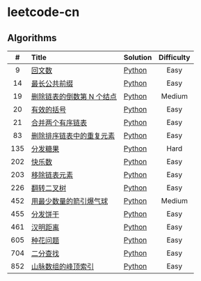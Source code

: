 # leetcode-cn

## Algorithms

|   #   | Title                                                                                                  | Solution                                                                                | Difficulty |
| :---: | :----------------------------------------------------------------------------------------------------- | :-------------------------------------------------------------------------------------- | :--------: |
|   9   | [回文数](https://leetcode-cn.com/problems/palindrome-number/)                                          | [Python](Solutions/Algorithms/Python/Difficulty/Easy/9.回文数.py)                       |    Easy    |
|  14   | [最长公共前缀](https://leetcode-cn.com/problems/longest-common-prefix/)                                | [Python](Solutions/Algorithms/Python/Difficulty/Easy/14.最长公共前缀.py)                |    Easy    |
|  19   | [删除链表的倒数第 N 个结点](https://leetcode-cn.com/problems/remove-nth-node-from-end-of-list/)        | [Python](Solutions/Algorithms/Python/Difficulty/Medium/19.删除链表的倒数第-n-个结点.py) |   Medium   |
|  20   | [有效的括号](https://leetcode-cn.com/problems/valid-parentheses/)                                      | [Python](Solutions/Algorithms/Python/Difficulty/Easy/20.有效的括号.py)                  |    Easy    |
|  21   | [合并两个有序链表](https://leetcode-cn.com/problems/merge-two-sorted-lists/)                           | [Python](Solutions/Algorithms/Python/Difficulty/Easy/21.合并两个有序链表.py)            |    Easy    |
|  83   | [删除排序链表中的重复元素](https://leetcode-cn.com/problems/remove-duplicates-from-sorted-list/)       | [Python](Solutions/Algorithms/Python/Difficulty/Easy/83.删除排序链表中的重复元素.py)    |    Easy    |
|  135  | [分发糖果](https://leetcode-cn.com/problems/candy/)                                                    | [Python](Solutions/Algorithms/Python/Difficulty/Hard/135.分发糖果.py)                   |    Hard    |
|  202  | [快乐数](https://leetcode-cn.com/problems/happy-number/)                                               | [Python](Solutions/Algorithms/Python/Difficulty/Easy/202.快乐数.py)                     |    Easy    |
|  203  | [移除链表元素](https://leetcode-cn.com/problems/remove-linked-list-elements/)                          | [Python](Solutions/Algorithms/Python/Difficulty/Easy/203.移除链表元素.py)               |    Easy    |
|  226  | [翻转二叉树](https://leetcode-cn.com/problems/invert-binary-tree/)                                     | [Python](Solutions/Algorithms/Python/Difficulty/Easy/226.翻转二叉树.py)                 |    Easy    |
|  452  | [用最少数量的箭引爆气球](https://leetcode-cn.com/problems/minimum-number-of-arrows-to-burst-balloons/) | [Python](Solutions/Algorithms/Python/Difficulty/Medium/452.用最少数量的箭引爆气球.py)   |   Medium   |
|  455  | [分发饼干](https://leetcode-cn.com/problems/assign-cookies/)                                           | [Python](Solutions/Algorithms/Python/Difficulty/Easy/455.分发饼干.py)                   |    Easy    |
|  461  | [汉明距离](https://leetcode-cn.com/problems/hamming-distance/)                                         | [Python](Solutions/Algorithms/Python/Difficulty/Easy/461.汉明距离.py)                   |    Easy    |
|  605  | [种花问题](https://leetcode-cn.com/problems/can-place-flowers/)                                        | [Python](Solutions/Algorithms/Python/Difficulty/Easy/605.种花问题.py)                   |    Easy    |
|  704  | [二分查找](https://leetcode-cn.com/problems/binary-search/)                                            | [Python](Solutions/Algorithms/Python/Difficulty/Easy/704.二分查找.py)                   |    Easy    |
|  852  | [山脉数组的峰顶索引](https://leetcode-cn.com/problems/peak-index-in-a-mountain-array/)                 | [Python](Solutions/Algorithms/Python/Difficulty/Easy/852.山脉数组的峰顶索引.py)         |    Easy    |
